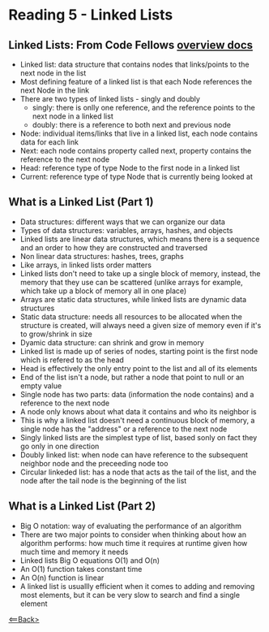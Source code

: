 # Reading 5 - Linked Lists

## Linked Lists: From Code Fellows [overview docs](https://codefellows.github.io/common_curriculum/data_structures_and_algorithms/Code_401/class-05/resources/singly_linked_list.html)

- Linked list: data structure that contains nodes that links/points to the next node in the list
- Most defining feature of a linked list is that each Node references the next Node in the link
- There are two types of linked lists - singly and doubly
  - singly: there is onlly one reference, and the reference points to the next node in a linked list
  - doubly: there is a reference to both next and previous node
- Node: individual items/links that live in a linked list, each node contains data for each link
- Next: each node contains property called next, property contains the reference to the next node
- Head: reference type of type Node to the first node in a linked list
- Current: reference type of type Node that is currently being looked at

## What is a Linked List (Part 1)

- Data structures: different ways that we can organize our data
- Types of data structures: variables, arrays, hashes, and objects
- Linked lists are linear data structures, which means there is a sequence and an order to how they are constructed and traversed
- Non linear data structures: hashes, trees, graphs
- Like arrays, in linked lists order matters
- Linked lists don't need to take up a single block of memory, instead, the memory that they use can be scattered (unlike arrays for example, which take up a block of memory all in one place)
- Arrays are static data structures, while linked lists are dynamic data structures
- Static data structure: needs all resources to be allocated when the structure is created, will always need a given size of memory even if it's to grow/shrink in size
- Dyamic data structure: can shrink and grow in memory
- Linked list is made up of series of nodes, starting point is the first node which is refered to as the head
- Head is effectively the only entry point to the list and all of its elements
- End of the list isn't a node, but rather a node that point to null or an empty value
- Single node has two parts: data (information the node contains) and a reference to the next node
- A node only knows about what data it contains and who its neighbor is
- This is why a linked list doesn't need a continuous block of memory, a single node has the "address" or a reference to the next node
- Singly linked lists are the simplest type of list, based sonly on fact they go only in one direction
- Doubly linked list: when node can have reference to the subsequent neighbor node and the preceeding node too
- Circular linkeded list: has a node that acts as the tail of the list, and the node after the tail node is the beginning of the list

## What is a Linked List (Part 2)

- Big O notation: way of evaluating the performance of an algorithm
- There are two major points to consider when thinking about how an algorithm performs: how much time it requires at runtime given how much time and memory it needs
- Linked lists Big O equations O(1) and O(n)
- An O(1) function takes constant time
- An O(n) function is linear
- A linked list is usuallly efficient when it comes to adding and removing most elements, but it can be very slow to search and find a single element

[<==Back>](../README.md)